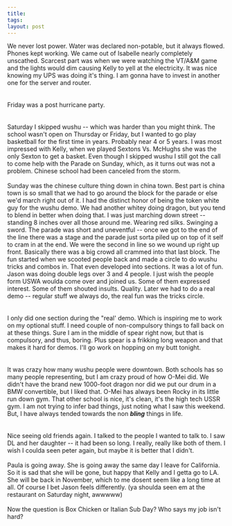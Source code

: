 ```yaml
---
title: 
tags: 
layout: post
---
```

We never lost power.  Water was declared non-potable, but it always flowed.  Phones kept working.  We came out of Isabelle nearly completely unscathed.  Scarcest part was when we were watching the VT/A&M game and the lights would dim causing Kelly to yell at the electricity.  It was nice knowing my UPS was doing it's thing.  I am gonna have to invest in another one for the server and router.  <br /><br />Friday was a post hurricane party.  <br /><br />Saturday I skipped wushu -- which was harder than you might think.  The school wasn't open on Thursday or Friday, but I wanted to go play basketball for the first time in years.  Probably near 4 or 5 years.  I was most impressed with Kelly, when we played Sextons Vs. McHughs she was the only Sexton to get a basket.  Even though I skipped wushu I still got the call to come help with the Parade on Sunday, which, as it turns out was not a problem. Chinese school had been canceled from the storm.<br /><br />Sunday was the chinese culture thing down in china town.  Best part is china town is so small that we had to go around the block for the parade or else we'd march right out of it.  I had the distinct honor of being the token white guy for the wushu demo.  We had another whitey doing dragon, but you tend to blend in better when doing that.  I was just marching down street -- standing 8 inches over all those around me.  Wearing red silks.  Swinging a sword.  The parade was short and uneventful -- once we got to the end of the line there was a stage and the parade just sorta piled up on top of it self to cram in at the end.  We were the second in line so we wound up right up front.  Basically there was a big crowd all crammed into that last block.  The fun started when we scooted people back and made a circle to do wushu tricks and combos in.  That even developed into sections.  It was a lot of fun.  Jason was doing double legs over 3 and 4 people.  I just wish the people form USWA woulda come over and joined us.  Some of them expressed interest.  Some of them shouted insults.  Quality. Later we had to do a real demo -- regular stuff we always do, the real fun was the tricks circle.  <br /><br />I only did one section during the "real' demo. Which is inspiring me to work on my optional stuff.  I need couple of non-compulsory things to fall back on at these things.  Sure I am in the middle of spear right now, but that is compulsory, and thus, boring.   Plus spear is a frikking long weapon and that makes it hard for demos.  I'll go work on hopping on my butt tonight.  <br /><br />It was crazy how many wushu people were downtown.  Both schools has so many people representing, but I am crazy proud of how O-Mei did.  We didn't have the brand new 1000-foot dragon nor did we put our drum in a BMW convertible, but I liked that.  O-Mei has always been Rocky in its little run down gym.  That other school is nice, it's clean, it's the high tech USSR gym.  I am not trying to infer bad things, just noting what I saw this weekend.  But, I have always tended towards the non <b><i>bling</b></i> things in life.  <br /><br />Nice seeing old friends again.  I talked to the people I wanted to talk to.  I saw DL and her daughter -- it had been so long. I really, really like both of them.  I wish I coulda seen peter again, but maybe it is better that I didn't.<br /><br />Paula is going away.  She is going away the same day I leave for California. So it is sad that she will be gone, but happy that Kelly and I getta go to LA.  She will be back in November, which to me dosent seem like a long time at all.  Of course I bet Jason feels differently.  (ya shoulda seen em at the restaurant on Saturday night, awwwww)<br /><br />Now the question is Box Chicken or Italian Sub Day? Who says my job isn't hard?

